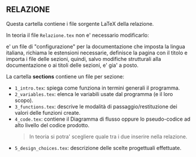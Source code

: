 ## RELAZIONE

Questa cartella contiene i file sorgente LaTeX della relazione.

In teoria il file ```Relazione.tex``` non e' necessario modificarlo:

e' un file di "configurazione" per la documentazione che imposta
la lingua italiana, richiama le estensioni necessarie, definisce la pagina con il titolo e importa i file delle sezioni,
quindi, salvo modifiche strutturali alla documentazione o ai titoli delle sezioni, e' gia' a posto.

La cartella **sections** contiene un file per sezione:
* ```1_intro.tex```: spiega come funziona in termini generali il programma.
* ```2_variables.tex```: elenca le variabili usate dal programma (e il loro scopo).
* ```3_functions.tex```: descrive le modalità di passaggio/restituzione dei valori delle funzioni create.
* ```4_code.tex```: contiene il Diagramma di flusso oppure lo pseudo-codice ad alto livello del codice prodotto.
    > In teoria si potra' scegliere quale tra i due inserire nella relazione.
* ```5_design_choices.tex```: descrizione delle scelte progettuali effettuate.
